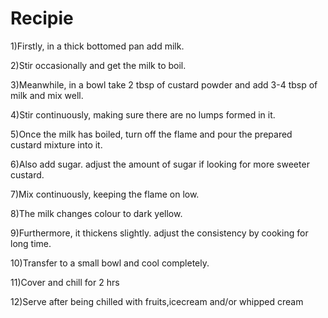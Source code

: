 # Recipie
1)Firstly, in a thick bottomed pan add milk.

2)Stir occasionally and get the milk to boil.

3)Meanwhile, in a bowl take 2 tbsp of custard powder and add 3-4 tbsp of milk and mix well.

4)Stir continuously, making sure there are no lumps formed in it.

5)Once the milk has boiled, turn off the flame and pour the prepared custard mixture into it.

6)Also add sugar. adjust the amount of sugar if looking for more sweeter custard.

7)Mix continuously, keeping the flame on low.

8)The milk changes colour to dark yellow.

9)Furthermore, it thickens slightly. adjust the consistency by cooking for long time.

10)Transfer to a small bowl and cool completely.

11)Cover and chill for 2 hrs

12)Serve after being chilled with fruits,icecream and/or whipped cream